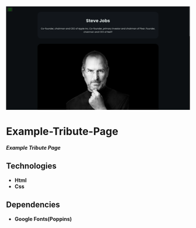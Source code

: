 ![example_tribute_page_1366x768_poster](./git-images/example_tribute_page_1366x768_poster.png)

# Example-Tribute-Page

**_Example Tribute Page_**

## Technologies

-   **Html**
-   **Css**

## Dependencies

-   **Google Fonts(Poppins)**

